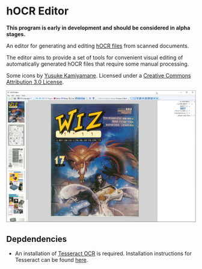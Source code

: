﻿# hOCR Editor

**This program is early in development and should be considered in alpha stages.**

An editor for generating and editing [hOCR files](http://kba.cloud/hocr-spec) from scanned documents.

The editor aims to provide a set of tools for convenient visual editing of automatically generated hOCR files that require some manual processing.

Some icons by [Yusuke Kamiyamane](http://p.yusukekamiyamane.com/). Licensed under a [Creative Commons Attribution 3.0 License](http://creativecommons.org/licenses/by/3.0/).

![Screenshot](/.github/screenshot.png)


## Depdendencies

- An installation of [Tesseract OCR](https://tesseract-ocr.github.io/) is required. Installation instructions for Tesseract can be found [here](https://github.com/tesseract-ocr/tesseract#installing-tesseract).

